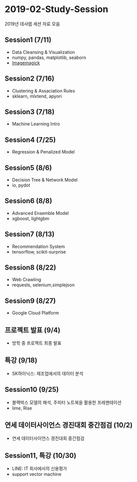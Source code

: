 # 2019-02-Study-Session

2019년 데사렙 세션 자료 모음

## Session1 (7/11)
- Data Cleansing & Visualization
- numpy, pandas, matplotlib, seaborn
- [Imagemagick](https://imagemagick.org/script/download.php)

## Session2 (7/16)
- Clustering & Assaciation Rules
- sklearn, mlxtend, apyori

## Session3 (7/18)
- Machine Learning Intro

## Session4 (7/25)
- Regression & Penalized Model

## Session5 (8/6)
- Decision Tree & Network Model
- io, pydot

## Session6 (8/8)
- Advanced Ensemble Model
- xgboost, lightgbm

## Session7 (8/13)
- Recommendation System
- tensorflow, scikit-surprise

## Session8 (8/22)
- Web Crawling
- requests, selenium,simplejson

## Session9 (8/27)
- Google Cloud Platform

## 프로젝트 발표 (9/4)
- 방학 중 프로젝트 최종 발표

## 특강 (9/18)
- SK하이닉스: 제조업에서의 데이터 분석

## Session10 (9/25)
- 블랙박스 모델의 해석, 주피터 노트북을 활용한 프레젠테이션
- lime, Rise

## 연세 데이터사이언스 경진대회 중간점검 (10/2)
- 연세 데이터사이언스 경진대회 중간점검

## Session11, 특강 (10/30)
- LINE: IT 회사에서의 신용평가
- support vector machine
